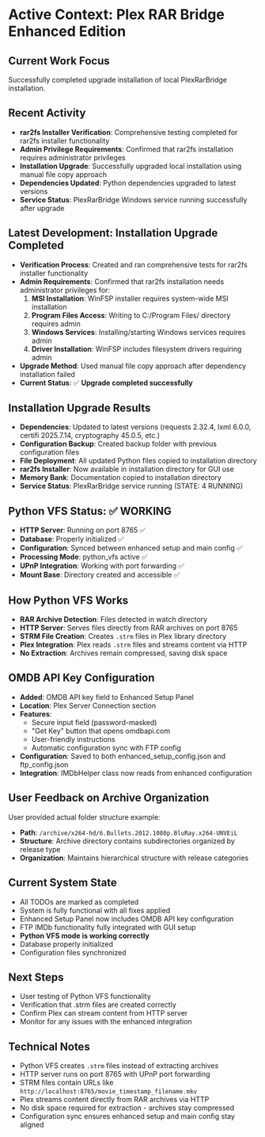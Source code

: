 # Active Context: Plex RAR Bridge Enhanced Edition

## Current Work Focus
Successfully completed upgrade installation of local PlexRarBridge installation.

## Recent Activity
- **rar2fs Installer Verification**: Comprehensive testing completed for rar2fs installer functionality
- **Admin Privilege Requirements**: Confirmed that rar2fs installation requires administrator privileges
- **Installation Upgrade**: Successfully upgraded local installation using manual file copy approach
- **Dependencies Updated**: Python dependencies upgraded to latest versions
- **Service Status**: PlexRarBridge Windows service running successfully after upgrade

## Latest Development: Installation Upgrade Completed
- **Verification Process**: Created and ran comprehensive tests for rar2fs installer functionality
- **Admin Requirements**: Confirmed that rar2fs installation needs administrator privileges for:
  1. **MSI Installation**: WinFSP installer requires system-wide MSI installation
  2. **Program Files Access**: Writing to C:/Program Files/ directory requires admin
  3. **Windows Services**: Installing/starting Windows services requires admin
  4. **Driver Installation**: WinFSP includes filesystem drivers requiring admin
- **Upgrade Method**: Used manual file copy approach after dependency installation failed
- **Current Status**: ✅ **Upgrade completed successfully**

## Installation Upgrade Results
- **Dependencies**: Updated to latest versions (requests 2.32.4, lxml 6.0.0, certifi 2025.7.14, cryptography 45.0.5, etc.)
- **Configuration Backup**: Created backup folder with previous configuration files
- **File Deployment**: All updated Python files copied to installation directory
- **rar2fs Installer**: Now available in installation directory for GUI use
- **Memory Bank**: Documentation copied to installation directory
- **Service Status**: PlexRarBridge service running (STATE: 4 RUNNING)

## Python VFS Status: ✅ WORKING
- **HTTP Server**: Running on port 8765 ✅
- **Database**: Properly initialized ✅
- **Configuration**: Synced between enhanced setup and main config ✅
- **Processing Mode**: python_vfs active ✅
- **UPnP Integration**: Working with port forwarding ✅
- **Mount Base**: Directory created and accessible ✅

## How Python VFS Works
- **RAR Archive Detection**: Files detected in watch directory
- **HTTP Server**: Serves files directly from RAR archives on port 8765
- **STRM File Creation**: Creates `.strm` files in Plex library directory
- **Plex Integration**: Plex reads `.strm` files and streams content via HTTP
- **No Extraction**: Archives remain compressed, saving disk space

## OMDB API Key Configuration
- **Added**: OMDB API key field to Enhanced Setup Panel
- **Location**: Plex Server Connection section
- **Features**: 
  - Secure input field (password-masked)
  - "Get Key" button that opens omdbapi.com
  - User-friendly instructions
  - Automatic configuration sync with FTP config
- **Configuration**: Saved to both enhanced_setup_config.json and ftp_config.json
- **Integration**: IMDbHelper class now reads from enhanced configuration

## User Feedback on Archive Organization
User provided actual folder structure example:
- **Path**: `/archive/x264-hd/6.Bullets.2012.1080p.BluRay.x264-UNVEiL`
- **Structure**: Archive directory contains subdirectories organized by release type
- **Organization**: Maintains hierarchical structure with release categories

## Current System State
- All TODOs are marked as completed
- System is fully functional with all fixes applied
- Enhanced Setup Panel now includes OMDB API key configuration
- FTP IMDb functionality fully integrated with GUI setup
- **Python VFS mode is working correctly**
- Database properly initialized
- Configuration files synchronized

## Next Steps
- User testing of Python VFS functionality
- Verification that .strm files are created correctly
- Confirm Plex can stream content from HTTP server
- Monitor for any issues with the enhanced integration

## Technical Notes
- Python VFS creates `.strm` files instead of extracting archives
- HTTP server runs on port 8765 with UPnP port forwarding
- STRM files contain URLs like `http://localhost:8765/movie_timestamp_filename.mkv`
- Plex streams content directly from RAR archives via HTTP
- No disk space required for extraction - archives stay compressed
- Configuration sync ensures enhanced setup and main config stay aligned 